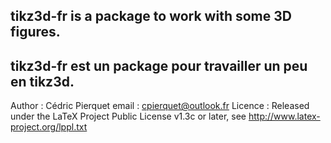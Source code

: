 tikz3d-fr is a package to work with some 3D figures.
----------------------------------------------------------
tikz3d-fr est un package pour travailler un peu en tikz3d.
----------------------------------------------------------
Author : Cédric Pierquet
email : cpierquet@outlook.fr
Licence : Released under the LaTeX Project Public License v1.3c or later, see http://www.latex-project.org/lppl.txt